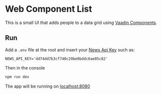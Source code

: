 # Web Component List

This is a small UI that adds people to a data grid using [Vaadin Components](https://vaadin.com/components).

## Run

Add a `.env` file at the root and insert your [News Api Key](https://newsapi.org/) such as:

```.env
NEWS_API_KEY='dd74dd7b3cf740c29be0bddc6ae05c82'
```

Then in the console

```bash
npm run dev
```

The app will be running on [localhost:8080](http://localhost:8080/)
